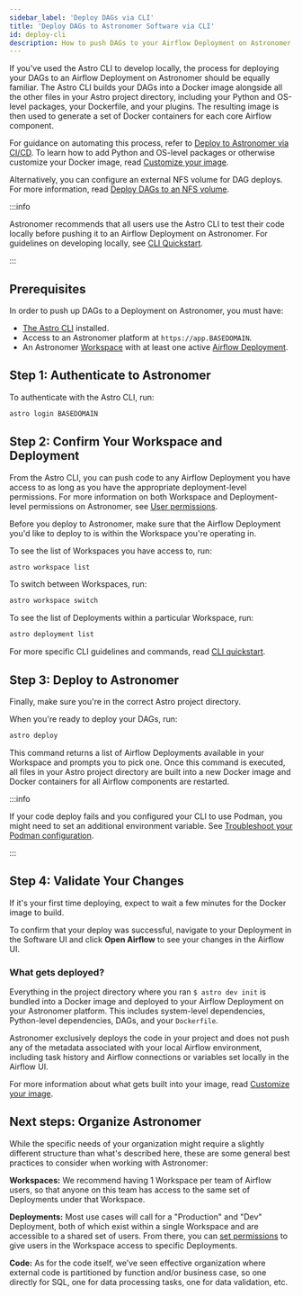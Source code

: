 ```yaml
---
sidebar_label: 'Deploy DAGs via CLI'
title: 'Deploy DAGs to Astronomer Software via CLI'
id: deploy-cli
description: How to push DAGs to your Airflow Deployment on Astronomer Software using the Astro CLI.
---
```



If you've used the Astro CLI to develop locally, the process for deploying your DAGs to an Airflow Deployment on Astronomer should be equally familiar. The Astro CLI builds your DAGs into a Docker image alongside all the other files in your Astro project directory, including your Python and OS-level packages, your Dockerfile, and your plugins. The resulting image is then used to generate a set of Docker containers for each core Airflow component.

For guidance on automating this process, refer to [Deploy to Astronomer via CI/CD](ci-cd.md). To learn how to add Python and OS-level packages or otherwise customize your Docker image, read [Customize your image](customize-image.md).

Alternatively, you can configure an external NFS volume for DAG deploys. For more information, read [Deploy DAGs to an NFS volume](deploy-nfs.md).

:::info

Astronomer recommends that all users use the Astro CLI to test their code locally before pushing it to an Airflow Deployment on Astronomer. For guidelines on developing locally, see [CLI Quickstart](https://docs.astronomer.io/astro/cli/install-cli).

:::

## Prerequisites

In order to push up DAGs to a Deployment on Astronomer, you must have:

* [The Astro CLI](https://docs.astronomer.io/astro/cli/install-cli) installed.
* Access to an Astronomer platform at `https://app.BASEDOMAIN`.
* An Astronomer [Workspace](manage-workspaces.md) with at least one active [Airflow Deployment](configure-deployment.md).

## Step 1: Authenticate to Astronomer

To authenticate with the Astro CLI, run:

```sh
astro login BASEDOMAIN
```

## Step 2: Confirm Your Workspace and Deployment

From the Astro CLI, you can push code to any Airflow Deployment you have access to as long as you have the appropriate deployment-level permissions. For more information on both Workspace and Deployment-level permissions on Astronomer, see [User permissions](workspace-permissions.md).

Before you deploy to Astronomer, make sure that the Airflow Deployment you'd like to deploy to is within the Workspace you're operating in.

To see the list of Workspaces you have access to, run:

```sh
astro workspace list
```

To switch between Workspaces, run:

```sh
astro workspace switch
```

To see the list of Deployments within a particular Workspace, run:

```sh
astro deployment list
```

For more specific CLI guidelines and commands, read [CLI quickstart](https://docs.astronomer.io/astro/cli/install-cli).

## Step 3: Deploy to Astronomer

Finally, make sure you're in the correct Astro project directory.

When you're ready to deploy your DAGs, run:

```sh
astro deploy
```

This command returns a list of Airflow Deployments available in your Workspace and prompts you to pick one. Once this command is executed, all files in your Astro project directory are built into a new Docker image and Docker containers for all Airflow components are restarted.

:::info

If your code deploy fails and you configured your CLI to use Podman, you might need to set an additional environment variable. See [Troubleshoot your Podman configuration](https://docs.astronomer.io/astro/cli/configure-cli#troubleshoot-your-configuration). 

:::

## Step 4: Validate Your Changes

If it's your first time deploying, expect to wait a few minutes for the Docker image to build.

To confirm that your deploy was successful, navigate to your Deployment in the Software UI and click **Open Airflow** to see your changes in the Airflow UI.

### What gets deployed?

Everything in the project directory where you ran `$ astro dev init` is bundled into a Docker image and deployed to your Airflow Deployment on your Astronomer platform. This includes system-level dependencies, Python-level dependencies, DAGs, and your `Dockerfile`.

Astronomer exclusively deploys the code in your project and does not push any of the metadata associated with your local Airflow environment, including task history and Airflow connections or variables set locally in the Airflow UI.

For more information about what gets built into your image, read [Customize your image](customize-image.md).

## Next steps: Organize Astronomer

While the specific needs of your organization might require a slightly different structure than what's described here, these are some general best practices to consider when working with Astronomer:

**Workspaces:** We recommend having 1 Workspace per team of Airflow users, so that anyone on this team has access to the same set of Deployments under that Workspace.

**Deployments:** Most use cases will call for a "Production" and "Dev" Deployment, both of which exist within a single Workspace and are accessible to a shared set of users. From there, you can [set permissions](workspace-permissions.md) to give users in the Workspace access to specific Deployments.

**Code:** As for the code itself, we’ve seen effective organization where external code is partitioned by function and/or business case, so one directly for SQL, one for data processing tasks, one for data validation, etc.
